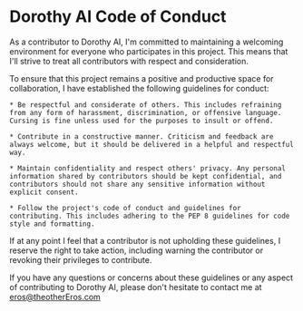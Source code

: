 # Dorothy AI Code of Conduct

As a contributor to Dorothy AI, I'm committed to maintaining a welcoming environment for everyone who participates in this project. This means that I'll strive to treat all contributors with respect and consideration.

To ensure that this project remains a positive and productive space for collaboration, I have established the following guidelines for conduct:

    * Be respectful and considerate of others. This includes refraining from any form of harassment, discrimination, or offensive language. Cursing is fine unless used for the purposes to insult or offend.

    * Contribute in a constructive manner. Criticism and feedback are always welcome, but it should be delivered in a helpful and respectful way.

    * Maintain confidentiality and respect others' privacy. Any personal information shared by contributors should be kept confidential, and contributors should not share any sensitive information without explicit consent.

    * Follow the project's code of conduct and guidelines for contributing. This includes adhering to the PEP 8 guidelines for code style and formatting.

If at any point I feel that a contributor is not upholding these guidelines, I reserve the right to take action, including warning the contributor or revoking their privileges to contribute.

If you have any questions or concerns about these guidelines or any aspect of contributing to Dorothy AI, please don't hesitate to contact me at eros@theotherEros.com
